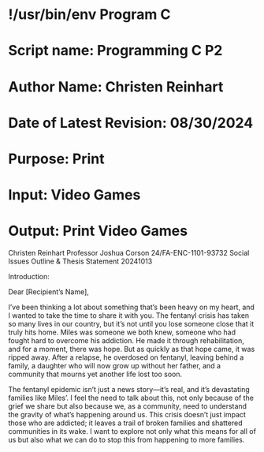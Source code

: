 # !/usr/bin/env Program C
# Script name: Programming C P2
# Author Name: Christen Reinhart
# Date of Latest Revision: 08/30/2024
# Purpose: Print
# Input: Video Games
# Output: Print Video Games

Christen Reinhart
Professor Joshua Corson
24/FA-ENC-1101-93732 
Social Issues Outline & Thesis Statement
20241013

Introduction:

Dear [Recipient’s Name],

I’ve been thinking a lot about something that’s been heavy on my heart, and I wanted to take the time to share it with you. The fentanyl crisis has taken so many lives in our country, but it’s not until you lose someone close that it truly hits home. Miles was someone we both knew, someone who had fought hard to overcome his addiction. He made it through rehabilitation, and for a moment, there was hope. But as quickly as that hope came, it was ripped away. After a relapse, he overdosed on fentanyl, leaving behind a family, a daughter who will now grow up without her father, and a community that mourns yet another life lost too soon.

The fentanyl epidemic isn’t just a news story—it’s real, and it’s devastating families like Miles’. I feel the need to talk about this, not only because of the grief we share but also because we, as a community, need to understand the gravity of what’s happening around us. This crisis doesn’t just impact those who are addicted; it leaves a trail of broken families and shattered communities in its wake. I want to explore not only what this means for all of us but also what we can do to stop this from happening to more families.














